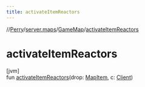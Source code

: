 ```yaml
---
title: activateItemReactors
---
```

//[Perry](../../../index.html)/[server.maps](../index.html)/[GameMap](index.html)/[activateItemReactors](activate-item-reactors.html)



# activateItemReactors



[jvm]\
fun [activateItemReactors](activate-item-reactors.html)(drop: [MapItem](../-map-item/index.html), c: [Client](../../client/-client/index.html))




